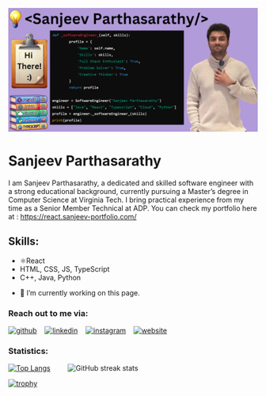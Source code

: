![Software Engineer](https://github.com/Sanjeev2601/Sanjeev2601/blob/main/Github_banner.png)

# Sanjeev Parthasarathy
I am Sanjeev Parthasarathy, a dedicated and skilled software engineer with a strong educational background, currently pursuing a Master’s degree in Computer Science at Virginia Tech. I bring practical experience from my time as a Senior Member Technical at ADP. You can check my portfolio here at : https://react.sanjeev-portfolio.com/

## Skills: 
* ⚛️React
* HTML, CSS, JS, TypeScript 
* C++, Java, Python
- 🔭 I’m currently working on this page. 

### Reach out to me via:
[<img src='https://cdn.jsdelivr.net/npm/simple-icons/icons/github.svg' alt='github' height='40'>](https://github.com/Sanjeev2601)&nbsp;&nbsp;&nbsp;
[<img src='https://cdn.jsdelivr.net/npm/simple-icons/icons/linkedin.svg' alt='linkedin' height='40'>](https://www.linkedin.com/in/sanjeevp26/)&nbsp;&nbsp;&nbsp;
[<img src='https://cdn.jsdelivr.net/npm/simple-icons/icons/instagram.svg' alt='instagram' height='40'>](https://www.instagram.com/lebro_gems/)&nbsp;&nbsp;&nbsp;
[<img src='https://cdn.jsdelivr.net/npm/simple-icons/icons/icloud.svg' alt='website' height='40'>](https://react.sanjeev-portfolio.com/)

### Statistics:
[![Top Langs](https://github-readme-stats.vercel.app/api/top-langs/?username=Sanjeev2601)](https://github.com/anuraghazra/github-readme-stats) &nbsp; &nbsp; &nbsp; &nbsp; ![GitHub streak stats](https://streak-stats.demolab.com/?user=Sanjeev2601)  

[![trophy](https://github-profile-trophy.vercel.app/?username=Sanjeev2601)](https://github.com/ryo-ma/github-profile-trophy)
